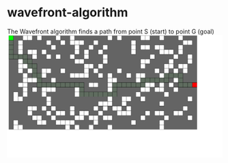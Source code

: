# wavefront-algorithm
The Wavefront algorithm finds a path from point S (start) to point G (goal)
![Screenshot](Screenshot_4.png)
